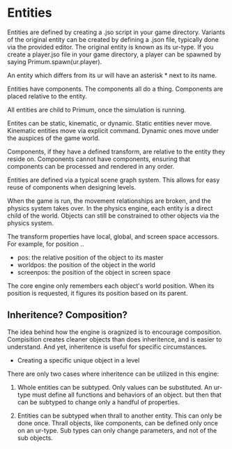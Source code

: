# Entities

Entities are defined by creating a .jso script in your game directory. Variants of the original entity can be created by defining a .json file, typically done via the provided editor. The original entity is known as its ur-type. If you create a player.jso file in your game directory, a player can be spawned by saying Primum.spawn(ur.player).

An entity which differs from its ur will have an asterisk * next to its name.

Entities have components. The components all do a thing. Components are placed relative to the entity.

All entities are child to Primum, once the simulation is running.

Entites can be static, kinematic, or dynamic. Static entities never move. Kinematic entities move via explicit command. Dynamic ones move under the auspices of the game world.

Components, if they have a defined transform, are relative to the entity they reside on. Components cannot have components, ensuring that components can be processed and rendered in any order.

Entities are defined via a typical scene graph system. This allows for easy reuse of components when designing levels.

When the game is run, the movement relationships are broken, and the physics system takes over. In the physics engine, each entity is a direct child of the world. Objects can still be constrained to other objects via the physics system.

The transform properties have local, global, and screen space accessors. For example, for position ..

- pos: the relative position of the object to its master
- worldpos: the position of the object in the world
- screenpos: the position of the object in screen space

The core engine only remembers each object's world position. When its position is requested, it figures its position based on its parent.

## Inheritence? Composition?

The idea behind how the engine is oragnized is to encourage composition. Compisition creates cleaner objects than does inheritence, and is easier to understand. And yet, inheritence is useful for specific circumstances.

- Creating a specific unique object in a level

There are only two cases where inheritence can be utilized in this engine:
1. Whole entities can be subtyped. Only values can be substituted. An ur-type must define all functions and behaviors of an object. but then that can be subtyped to change only a handful of properties.

2. Entities can be subtyped when thrall to another entity. This can only be done once. Thrall objects, like components, can be defined only once on an ur-type. Sub types can only change parameters, and not of the sub objects.